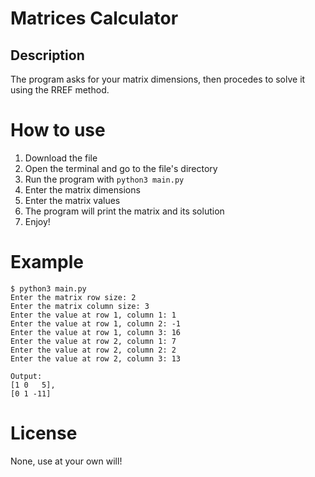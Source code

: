 # Matrices Calculator

## Description
The program asks for your matrix dimensions, then procedes to solve it using the RREF method.

# How to use
1. Download the file
2. Open the terminal and go to the file's directory
3. Run the program with `python3 main.py`
4. Enter the matrix dimensions
5. Enter the matrix values
6. The program will print the matrix and its solution
7. Enjoy!

# Example
```
$ python3 main.py
Enter the matrix row size: 2
Enter the matrix column size: 3
Enter the value at row 1, column 1: 1
Enter the value at row 1, column 2: -1
Enter the value at row 1, column 3: 16
Enter the value at row 2, column 1: 7
Enter the value at row 2, column 2: 2
Enter the value at row 2, column 3: 13

Output:
[1 0   5],
[0 1 -11]
```

# License
None, use at your own will!
